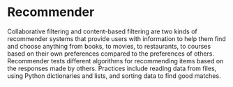 # Recommender

Collaborative filtering and content-based filtering are two kinds of recommender systems that provide users with information to help them find and choose anything from books, to movies, to restaurants, to courses based on their own preferences compared to the preferences of others. Recommender tests different algorithms for recommending items based on the responses made by others. Practices include reading data from files, using Python dictionaries and lists, and sorting data to find good matches. 

